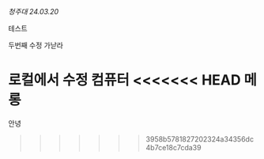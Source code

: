 *청주대 24.03.20*

테스트

두번째 수정 가낟라

로컬에서 수정
컴퓨터
<<<<<<< HEAD
메롱
=======


안녕
>>>>>>> 3958b5781827202324a34356dc4b7ce18c7cda39
